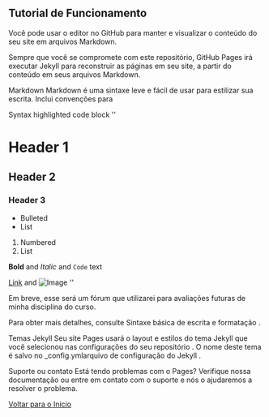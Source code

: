 ## Tutorial de Funcionamento

Você pode usar o editor no GitHub para manter e visualizar o conteúdo do seu site em arquivos Markdown.

Sempre que você se compromete com este repositório, GitHub Pages irá executar Jekyll para reconstruir as páginas em seu site, a partir do conteúdo em seus arquivos Markdown.

Markdown
Markdown é uma sintaxe leve e fácil de usar para estilizar sua escrita. Inclui convenções para

Syntax highlighted code block
''
# Header 1
## Header 2
### Header 3

- Bulleted
- List

1. Numbered
2. List

**Bold** and _Italic_ and `Code` text

[Link](url) and ![Image](src)
''

Em breve, esse será um fórum que utilizarei para avaliações futuras de minha disciplina do curso.

Para obter mais detalhes, consulte Sintaxe básica de escrita e formatação .

Temas Jekyll
Seu site Pages usará o layout e estilos do tema Jekyll que você selecionou nas configurações do seu repositório . O nome deste tema é salvo no _config.ymlarquivo de configuração do Jekyll .

Suporte ou contato
Está tendo problemas com o Pages? Verifique nossa documentação ou entre em contato com o suporte e nós o ajudaremos a resolver o problema.

<a href="https://homura-san.github.io/Forum-de-Duvidas/">Voltar para o Início</a>

